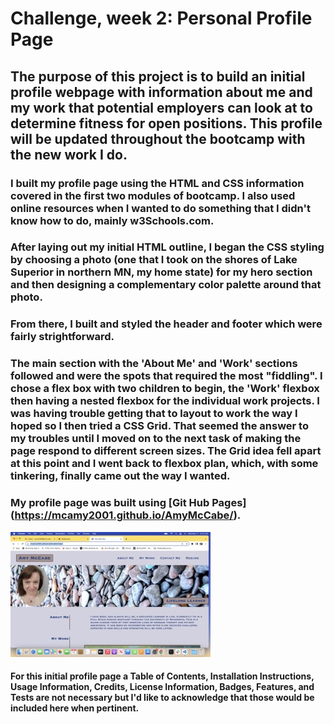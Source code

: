 # Challenge, week 2: Personal Profile Page

## The purpose of this project is to build an initial profile webpage with information about me and my work that potential employers can look at to determine fitness for open positions. This profile will be updated throughout the bootcamp with the new work I do. 

### I built my profile page using the HTML and CSS information covered in the first two modules of bootcamp. I also used online resources when I wanted to do something that I didn't know how to do, mainly w3Schools.com. 

### After laying out my initial HTML outline, I began the CSS styling by choosing a photo (one that I took on the shores of Lake Superior in northern MN, my home state) for my hero section and then designing a complementary color palette around that photo. 

### From there, I built and styled the header and footer which were fairly strightforward. 

### The main section with the 'About Me' and 'Work' sections followed and were the spots that required the most "fiddling". I chose a flex box with two children to begin, the 'Work' flexbox then having a nested flexbox for the individual work projects. I was having trouble getting that to layout to work the way I hoped so I then tried a CSS Grid. That seemed the answer to my troubles until I moved on to the next task of making the page respond to different screen sizes. The Grid idea fell apart at this point and I went back to flexbox plan, which, with some tinkering, finally came out the way I wanted.

### My profile page was built using [Git Hub Pages] (https://mcamy2001.github.io/AmyMcCabe/). 

![Screenshot](./assets/css/images/Screen%20Shot%202022-05-11%20at%2010.42.12%20AM%20Small.jpeg)

#### For this initial profile page a Table of Contents, Installation Instructions, Usage Information, Credits, License Information, Badges, Features, and Tests are not necessary but I'd like to acknowledge that those would be included here when pertinent.